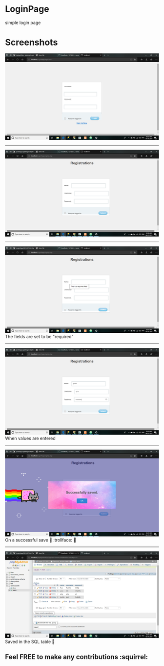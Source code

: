 # LoginPage
 simple login page
 
 # Screenshots
![Image1](image.png)

<hr>

![Image2](https://github.com/ipshitag/LoginPage/blob/master/2019-07-04%20(3).png)

<hr>

![Image3](https://github.com/ipshitag/LoginPage/blob/master/2019-07-04%20(5).png)
The fields are set to be "required"

<hr>

![Image4](https://github.com/ipshitag/LoginPage/blob/master/2019-07-04%20(6).png)
When values are entered

<hr>

![Image5](https://github.com/ipshitag/LoginPage/blob/master/2019-07-04%20(7).png)
On a successful save
:tada:  :trollface:  :hatching_chick:

<hr>


![Image6](https://github.com/ipshitag/LoginPage/blob/master/2019-07-04%20(8).png)
Saved in the SQL table
:tada:

## Feel FREE to make any contributions :squirrel:
